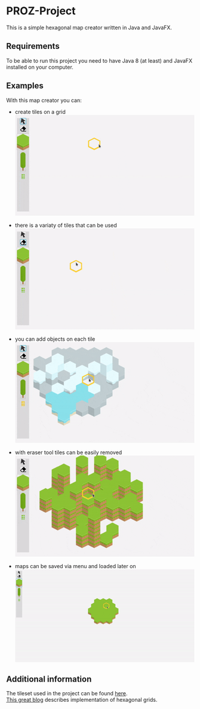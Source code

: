 # PROZ-Project

This is a simple hexagonal map creator written in Java and JavaFX.  

## Requirements

To be able to run this project you need to have Java 8 (at least) and JavaFX installed on your computer. 

## Examples

With this map creator you can:

- create tiles on a grid  
![](assets/tile_creation.gif)

- there is a variaty of tiles that can be used  
![](assets/different_tiles.gif)

- you can add objects on each tile  
![](assets/decorations.gif)

- with eraser tool tiles can be easily removed  
![](assets/clearing_with_eraser.gif)

- maps can be saved via menu and loaded later on  
![](assets/map_loading.gif)

## Additional information

The tileset used in the project can be found [here](https://opengameart.org/content/hexagon-tiles-93x).  
[This great blog](https://www.redblobgames.com/grids/hexagons/) describes implementation of hexagonal grids.
